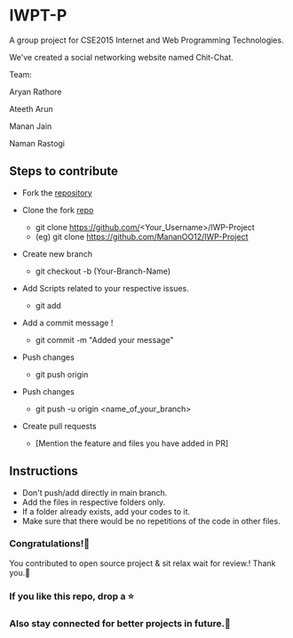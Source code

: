 # IWPT-P

A group project for CSE2015 Internet and Web Programming Technologies.

We've created a social networking website named Chit-Chat.

Team:

Aryan Rathore

Ateeth Arun

Manan Jain

Naman Rastogi

## Steps to contribute
-  Fork the [repository](https://github.com/MananOO12/IWP-Project)
  -  Clone the fork [repo](https://github.com/MananOO12/IWP-Project)
      - git clone https://github.com/<Your_Username>/IWP-Project
      - (eg) git clone https://github.com/MananOO12/IWP-Project
      
  -  Create new branch 
     - git checkout -b (Your-Branch-Name)

 -  Add Scripts related to your respective issues.
     - git add <your-contribution>
  
   -  Add a commit message !
      - git commit -m "Added your message"
    
  - Push changes
    - git push origin
  
  - Push changes
    -  git push -u origin <name_of_your_branch>
    
   - Create pull requests
     - [Mention the feature and files you have added in PR]

## Instructions 
- Don't push/add directly in main branch.
- Add the files in respective folders only.
- If a folder already exists, add your codes to it.
- Make sure that there would be no repetitions of the code in other files.


### Congratulations!🎇
You contributed to open source project & sit relax wait for review.!
 Thank you.🤝

### If you like this repo, drop a ⭐

### Also stay connected for better projects in future.💫
